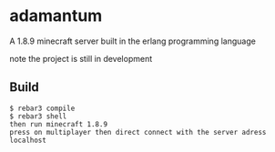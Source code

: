 adamantum
=====
A 1.8.9 minecraft server built in the erlang programming language

note the project is still in development


Build
-----

    $ rebar3 compile
    $ rebar3 shell
    then run minecraft 1.8.9 
    press on multiplayer then direct connect with the server adress localhost

    
